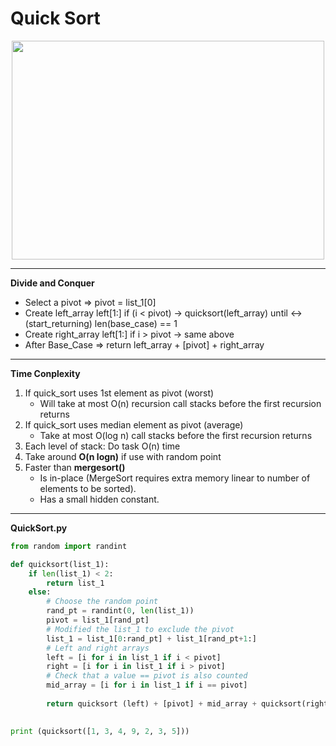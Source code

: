 # Quick Sort

<p align="center">
  <img width="500" height="350" src="http://2.bp.blogspot.com/-6YYLhmuFUoU/Ua6ZU7rsZFI/AAAAAAAAA0s/e8V4fl9UbP4/s1600/quick_sort.jpg">
</p>

---
**Divide and Conquer**
* Select a pivot => pivot = list_1[0]
* Create left_array left[1:] if (i < pivot) -> quicksort(left_array) until <-> (start_returning) len(base_case) == 1   
* Create right_array left[1:] if i > pivot -> same above
* After Base_Case => return left_array + [pivot] + right_array
---
**Time Conplexity**
1. If quick_sort uses 1st element as pivot (worst)
	* Will take at most O(n) recursion call stacks before the first recursion returns
2. If quick_sort uses median element as pivot (average)
    * Take at most O(log n) call stacks before the first recursion returns 
3. Each level of stack: Do task O(n) time
4. Take around **O(n logn)** if use with random point
5. Faster than **mergesort()** 
    * Is in-place (MergeSort requires extra memory linear to number of elements to be sorted).
    * Has a small hidden constant.
---
**QuickSort.py**
```python
from random import randint

def quicksort(list_1):
    if len(list_1) < 2:
        return list_1  
    else:
        # Choose the random point
        rand_pt = randint(0, len(list_1))
        pivot = list_1[rand_pt]
        # Modified the list_1 to exclude the pivot
        list_1 = list_1[0:rand_pt] + list_1[rand_pt+1:]
        # Left and right arrays 
        left = [i for i in list_1 if i < pivot]
        right = [i for i in list_1 if i > pivot]
        # Check that a value == pivot is also counted
        mid_array = [i for i in list_1 if i == pivot]
		
        return quicksort (left) + [pivot] + mid_array + quicksort(right)
		

print (quicksort([1, 3, 4, 9, 2, 3, 5]))
```
